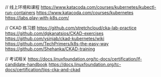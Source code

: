 
// 线上环境和课程
https://www.katacoda.com/courses/kubernetes/kubectl-run-containers
https://www.katacoda.com/courses/kubernetes
https://labs.play-with-k8s.com/

// CKAD 练习题
https://github.com/stretchcloud/cka-lab-practice
https://github.com/dgkanatsios/CKAD-exercises
https://github.com/ysinjab/ckad-kubernetes/wiki
https://github.com/TechPrimers/k8s-the-easy-way
https://github.com/Shehanka/CKAD-training

// 考试相关
https://docs.linuxfoundation.org/tc-docs/certification/lf-candidate-handbook
https://docs.linuxfoundation.org/tc-docs/certification/tips-cka-and-ckad